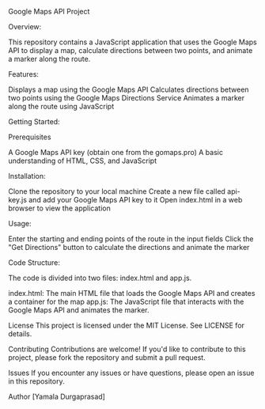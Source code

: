 Google Maps API Project


Overview:

This repository contains a JavaScript application that uses the Google Maps API to display a map, calculate directions between two points, and animate a marker along the route.

Features:

Displays a map using the Google Maps API
Calculates directions between two points using the Google Maps Directions Service
Animates a marker along the route using JavaScript


Getting Started:

Prerequisites

A Google Maps API key (obtain one from the gomaps.pro)
A basic understanding of HTML, CSS, and JavaScript


Installation:

Clone the repository to your local machine
Create a new file called api-key.js and add your Google Maps API key to it
Open index.html in a web browser to view the application


Usage:

Enter the starting and ending points of the route in the input fields
Click the "Get Directions" button to calculate the directions and animate the marker


Code Structure:


The code is divided into two files: index.html and app.js.

index.html: The main HTML file that loads the Google Maps API and creates a container for the map
app.js: The JavaScript file that interacts with the Google Maps API and animates the marker.


License
This project is licensed under the MIT License. See LICENSE for details.

Contributing
Contributions are welcome! If you'd like to contribute to this project, please fork the repository and submit a pull request.

Issues
If you encounter any issues or have questions, please open an issue in this repository.

Author
[Yamala Durgaprasad]

